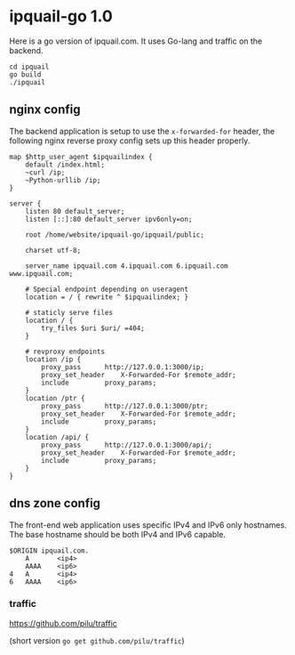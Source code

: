 # ipquail-go 1.0 #
Here is a go version of ipquail.com. It uses Go-lang and traffic on the backend.

    cd ipquail
    go build
    ./ipquail

## nginx config ##

The backend application is setup to use the `x-forwarded-for` header, the following nginx reverse proxy config sets up this header properly.

	map $http_user_agent $ipquailindex {
		default /index.html;
		~curl /ip;
		~Python-urllib /ip;
	}

	server {
		listen 80 default_server;
		listen [::]:80 default_server ipv6only=on;

		root /home/website/ipquail-go/ipquail/public;

		charset utf-8;

		server_name ipquail.com 4.ipquail.com 6.ipquail.com www.ipquail.com;

		# Special endpoint depending on useragent
		location = / { rewrite ^ $ipquailindex; }

		# staticly serve files
		location / {
			try_files $uri $uri/ =404;
		}

		# revproxy endpoints
		location /ip {
			proxy_pass		http://127.0.0.1:3000/ip;
			proxy_set_header	X-Forwarded-For $remote_addr;
			include			proxy_params;
		}
		location /ptr {
			proxy_pass		http://127.0.0.1:3000/ptr;
			proxy_set_header	X-Forwarded-For $remote_addr;
			include			proxy_params;
		}
		location /api/ {
			proxy_pass		http://127.0.0.1:3000/api/;
			proxy_set_header	X-Forwarded-For $remote_addr;
			include			proxy_params;
		}
	}

## dns zone config ##

The front-end web application uses specific IPv4 and IPv6 only hostnames. The base hostname should be both IPv4 and IPv6 capable.

	$ORIGIN ipquail.com.
		A		<ip4>
		AAAA	<ip6>
	4	A		<ip4>
	6	AAAA	<ip6>

### traffic ###

https://github.com/pilu/traffic

(short version `go get github.com/pilu/traffic`)


